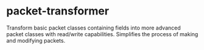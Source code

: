 # packet-transformer
Transform basic packet classes containing fields into more advanced packet classes with read/write capabilities. Simplifies the process of making and modifying packets.
